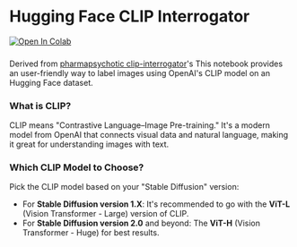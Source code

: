 # Hugging Face CLIP Interrogator

<a href="https://colab.research.google.com/github/RubenGres/huggingface-CLIP-interrogator-colab/blob/main/huggingface_clip_interrogator.ipynb" target="_parent">
  <img src="https://colab.research.google.com/assets/colab-badge.svg" alt="Open In Colab"/>
</a>

###

Derived from [pharmapsychotic clip-interrogator](https://github.com/pharmapsychotic/clip-interrogator)'s 
This notebook provides an user-friendly way to label images using OpenAI's CLIP model on an Hugging Face dataset.

### What is CLIP?
CLIP means "Contrastive Language–Image Pre-training." It's a modern model from OpenAI that connects visual data and natural language, making it great for understanding images with text.

### Which CLIP Model to Choose?
Pick the CLIP model based on your "Stable Diffusion" version:

- For **Stable Diffusion version 1.X**: It's recommended to go with the **ViT-L** (Vision Transformer - Large) version of CLIP.
- For **Stable Diffusion version 2.0** and beyond: The **ViT-H** (Vision Transformer - Huge) for best results.
